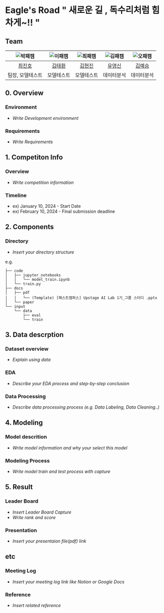 # Eagle's Road " 새로운 길 , 독수리처럼 힘차게~!! "
## Team

| ![박패캠](https://avatars.githubusercontent.com/u/156163982?v=4) | ![이패캠](https://avatars.githubusercontent.com/u/156163982?v=4) | ![최패캠](https://avatars.githubusercontent.com/u/156163982?v=4) | ![김패캠](https://avatars.githubusercontent.com/u/156163982?v=4) | ![오패캠](https://avatars.githubusercontent.com/u/156163982?v=4) |
| :--------------------------------------------------------------: | :--------------------------------------------------------------: | :--------------------------------------------------------------: | :--------------------------------------------------------------: | :--------------------------------------------------------------: |
|            [최진호](https://github.com/UpstageAILab)             |            [김태환](https://github.com/UpstageAILab)             |            [김현진](https://github.com/UpstageAILab)             |            [유영신](https://github.com/UpstageAILab)             |            [김예승](https://github.com/UpstageAILab)             |
|                            팀장, 모델테스트                             |                            모델테스트                             |                            모델테스트                             |                            데이터분석                             |                            데이터분석                             |

## 0. Overview
### Environment
- _Write Development environment_

### Requirements
- _Write Requirements_

## 1. Competiton Info

### Overview

- _Write competition information_

### Timeline

- ex) January 10, 2024 - Start Date
- ex) February 10, 2024 - Final submission deadline

## 2. Components

### Directory

- _Insert your directory structure_

e.g.
```
├── code
│   ├── jupyter_notebooks
│   │   └── model_train.ipynb
│   └── train.py
├── docs
│   ├── pdf
│   │   └── (Template) [패스트캠퍼스] Upstage AI Lab 1기_그룹 스터디 .pptx
│   └── paper
└── input
    └── data
        ├── eval
        └── train
```

## 3. Data descrption

### Dataset overview

- _Explain using data_

### EDA

- _Describe your EDA process and step-by-step conclusion_

### Data Processing

- _Describe data processing process (e.g. Data Labeling, Data Cleaning..)_

## 4. Modeling

### Model descrition

- _Write model information and why your select this model_

### Modeling Process

- _Write model train and test process with capture_

## 5. Result

### Leader Board

- _Insert Leader Board Capture_
- _Write rank and score_

### Presentation

- _Insert your presentaion file(pdf) link_

## etc

### Meeting Log

- _Insert your meeting log link like Notion or Google Docs_

### Reference

- _Insert related reference_
